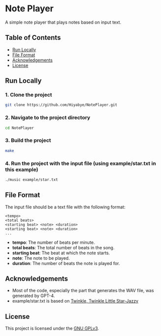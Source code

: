 # Note Player
A simple note player that plays notes based on input text.

## Table of Contents
- [Run Locally](#run-locally)
- [File Format](#file-format)
- [Acknowledgements](#acknowledgements)
- [License](#license)

## Run Locally

### 1. Clone the project
```bash
git clone https://github.com/Hiyabye/NotePlayer.git
```

### 2. Navigate to the project directory
```bash
cd NotePlayer
```

### 3. Build the project
```bash
make
```

### 4. Run the project with the input file (using example/star.txt in this example)
```bash
./music example/star.txt
```

## File Format

The input file should be a text file with the following format:
```
<tempo>
<total beats>
<starting beat> <note> <duration>
<starting beat> <note> <duration>
...
```

- **tempo**: The number of beats per minute.
- **total beats**: The total number of beats in the song.
- **starting beat**: The beat at which the note starts.
- **note**: The note to be played.
- **duration**: The number of beats the note is played for.

## Acknowledgements
- Most of the code, especially the part that generates the WAV file, was generated by GPT-4.
- example/star.txt is based on [Twinkle, Twinkle Little Star-Jazzy](https://www.free-scores.com/download-sheet-music.php?pdf=16329)

## License
This project is licensed under the [GNU GPLv3](https://choosealicense.com/licenses/gpl-3.0/).